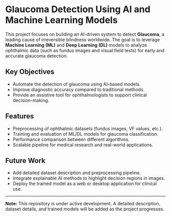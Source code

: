 # Glaucoma Detection Using AI and Machine Learning Models

This project focuses on building an AI-driven system to detect **Glaucoma**, a leading cause of irreversible blindness worldwide. The goal is to leverage **Machine Learning (ML)** and **Deep Learning (DL)** models to analyze ophthalmic data (such as fundus images and visual field tests) for early and accurate glaucoma detection.

## Key Objectives
- Automate the detection of glaucoma using AI-based models.
- Improve diagnostic accuracy compared to traditional methods.
- Provide an assistive tool for ophthalmologists to support clinical decision-making.

## Features
- Preprocessing of ophthalmic datasets (fundus images, VF values, etc.).
- Training and evaluation of ML/DL models for glaucoma classification.
- Performance comparison between different algorithms.
- Scalable pipeline for medical research and real-world applications.

## Future Work
- Add detailed dataset description and preprocessing pipeline.
- Integrate explainable AI methods to highlight decision regions in images.
- Deploy the trained model as a web or desktop application for clinical use.

---
**Note:** This repository is under active development. A detailed description, dataset details, and trained models will be added as the project progresses.
